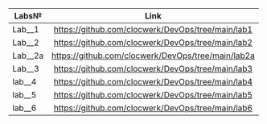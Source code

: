 | Labs№         | Link              | 
| ------------- |:------------------:| 
| Lab__1    | https://github.com/clocwerk/DevOps/tree/main/lab1  | 
| Lab__2    | https://github.com/clocwerk/DevOps/tree/main/lab2 | 
| Lab__2a    | https://github.com/clocwerk/DevOps/tree/main/lab2a|
| Lab__3    | https://github.com/clocwerk/DevOps/tree/main/lab3|
 |    lab__4       |  https://github.com/clocwerk/DevOps/tree/main/lab4 |
 |    lab__5       |  https://github.com/clocwerk/DevOps/tree/main/lab5 |
  |    lab__6       |  https://github.com/clocwerk/DevOps/tree/main/lab6 |
